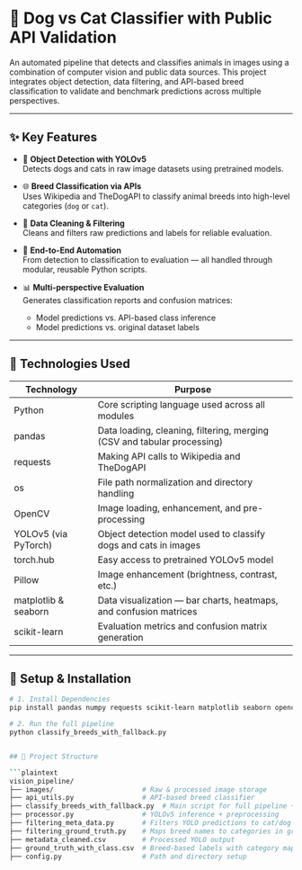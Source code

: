 # 🐾 Dog vs Cat Classifier with Public API Validation

An automated pipeline that detects and classifies animals in images using a combination of computer vision and public data sources. This project integrates object detection, data filtering, and API-based breed classification to validate and benchmark predictions across multiple perspectives.

---

## ✨ Key Features

- 📸 **Object Detection with YOLOv5**  
  Detects dogs and cats in raw image datasets using pretrained models.

- 🌐 **Breed Classification via APIs**  
  Uses Wikipedia and TheDogAPI to classify animal breeds into high-level categories (`dog` or `cat`).

- 🧹 **Data Cleaning & Filtering**  
  Cleans and filters raw predictions and labels for reliable evaluation.

- 🔁 **End-to-End Automation**  
  From detection to classification to evaluation — all handled through modular, reusable Python scripts.

- 📊 **Multi-perspective Evaluation**  
  Generates classification reports and confusion matrices:
  - Model predictions vs. API-based class inference
  - Model predictions vs. original dataset labels

---

## 🧰 Technologies Used

| Technology           | Purpose                                                                   |
|----------------------|---------------------------------------------------------------------------|
| Python               | Core scripting language used across all modules                           |
| pandas               | Data loading, cleaning, filtering, merging (CSV and tabular processing)   |
| requests             | Making API calls to Wikipedia and TheDogAPI                               |
| os                   | File path normalization and directory handling                            |
| OpenCV               | Image loading, enhancement, and pre-processing                            |
| YOLOv5 (via PyTorch) | Object detection model used to classify dogs and cats in images           |
| torch.hub            | Easy access to pretrained YOLOv5 model                                    |
| Pillow               | Image enhancement (brightness, contrast, etc.)                            |
| matplotlib & seaborn | Data visualization — bar charts, heatmaps, and confusion matrices         |
| scikit-learn         | Evaluation metrics and confusion matrix generation                        |


---

## 🔧 Setup & Installation

```bash
# 1. Install Dependencies
pip install pandas numpy requests scikit-learn matplotlib seaborn opencv-python torch Pillow

# 2. Run the full pipeline
python classify_breeds_with_fallback.py


## 📂 Project Structure

```plaintext
vision_pipeline/
├── images/                      # Raw & processed image storage
├── api_utils.py                 # API-based breed classifier
├── classify_breeds_with_fallback.py  # Main script for full pipeline + evaluation
├── processor.py                 # YOLOv5 inference + preprocessing
├── filtering_meta_data.py       # Filters YOLO predictions to cat/dog only
├── filtering_ground_truth.py    # Maps breed names to categories in ground truth
├── metadata_cleaned.csv         # Processed YOLO output
├── ground_truth_with_class.csv  # Breed-based labels with category mapping
├── config.py                    # Path and directory setup

